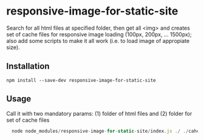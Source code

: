 # responsive-image-for-static-site

Search for all html files at specified folder, then get all &lt;img&gt; and creates set of cache files for responsive image loading (100px, 200px, ... 1500px); also add some scripts to make it all work (i.e. to load image of appropiate size).

## Installation

```
npm install --save-dev responsive-image-for-static-site
```

## Usage
Call it with two mandatory params: (1) folder of html files and (2) folder for set of cache files

``` javascript
  node node_modules/responsive-image-for-static-site/index.js ./ ./cahceFolder
```

